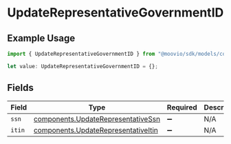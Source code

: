 # UpdateRepresentativeGovernmentID

## Example Usage

```typescript
import { UpdateRepresentativeGovernmentID } from "@moovio/sdk/models/components";

let value: UpdateRepresentativeGovernmentID = {};
```

## Fields

| Field                                                                                      | Type                                                                                       | Required                                                                                   | Description                                                                                |
| ------------------------------------------------------------------------------------------ | ------------------------------------------------------------------------------------------ | ------------------------------------------------------------------------------------------ | ------------------------------------------------------------------------------------------ |
| `ssn`                                                                                      | [components.UpdateRepresentativeSsn](../../models/components/updaterepresentativessn.md)   | :heavy_minus_sign:                                                                         | N/A                                                                                        |
| `itin`                                                                                     | [components.UpdateRepresentativeItin](../../models/components/updaterepresentativeitin.md) | :heavy_minus_sign:                                                                         | N/A                                                                                        |